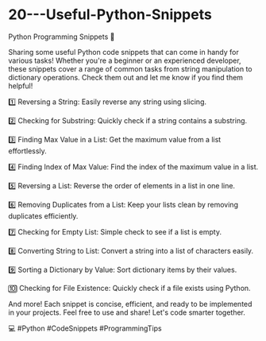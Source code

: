 # 20---Useful-Python-Snippets

Python Programming Snippets 🚀

Sharing some useful Python code snippets that can come in handy for various tasks! Whether you're a beginner or an experienced developer, these snippets cover a range of common tasks from string manipulation to dictionary operations. Check them out and let me know if you find them helpful!

1️⃣ Reversing a String: Easily reverse any string using slicing.

2️⃣ Checking for Substring: Quickly check if a string contains a substring.

3️⃣ Finding Max Value in a List: Get the maximum value from a list effortlessly.

4️⃣ Finding Index of Max Value: Find the index of the maximum value in a list.

5️⃣ Reversing a List: Reverse the order of elements in a list in one line.

6️⃣ Removing Duplicates from a List: Keep your lists clean by removing duplicates efficiently.

7️⃣ Checking for Empty List: Simple check to see if a list is empty.

8️⃣ Converting String to List: Convert a string into a list of characters easily.

9️⃣ Sorting a Dictionary by Value: Sort dictionary items by their values.

🔟 Checking for File Existence: Quickly check if a file exists using Python.

And more! Each snippet is concise, efficient, and ready to be implemented in your projects. Feel free to use and share! Let's code smarter together. 

💻 #Python #CodeSnippets #ProgrammingTips
